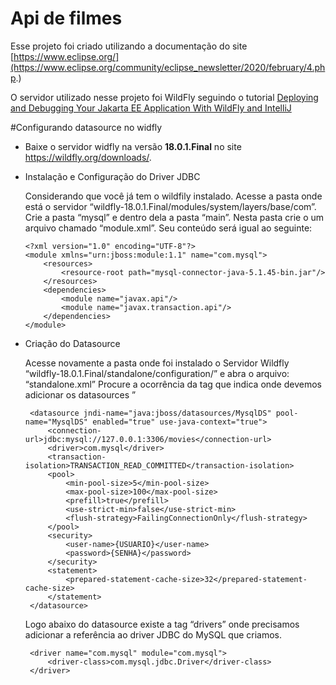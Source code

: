 # Api de filmes

Esse projeto foi criado utilizando a documentação do site [https://www.eclipse.org/](https://www.eclipse.org/community/eclipse_newsletter/2020/february/4.php.)

O servidor utilizado nesse projeto foi WildFly seguindo o tutorial [Deploying and Debugging Your Jakarta EE Application With WildFly and IntelliJ](https://www.youtube.com/watch?v=l4uAJlvb9IY)

 #Configurando datasource no widfly
 - Baixe o servidor widfly na versão **18.0.1.Final** no site https://wildfly.org/downloads/.
 - Instalação e Configuração do Driver JDBC
 
   Considerando que você já tem o wildfily instalado. Acesse a pasta onde está o servidor “wildfly-18.0.1.Final/modules/system/layers/base/com”.
   Crie a pasta “mysql” e dentro dela a pasta “main”. Nesta pasta crie o um arquivo chamado “module.xml”. Seu conteúdo será igual ao seguinte:
    
   ```
   <?xml version="1.0" encoding="UTF-8"?>
   <module xmlns="urn:jboss:module:1.1" name="com.mysql">
       <resources>
           <resource-root path="mysql-connector-java-5.1.45-bin.jar"/> 
       </resources>
       <dependencies>
           <module name="javax.api"/>
           <module name="javax.transaction.api"/>
       </dependencies>
   </module>

   ```
 - Criação do Datasource
   
   Acesse novamente a pasta onde foi instalado o Servidor Wildfly “wildfly-18.0.1.Final/standalone/configuration/” e abra o arquivo: “standalone.xml”
   Procure a ocorrência da tag que indica onde devemos adicionar os datasources ”
   
   ```
    <datasource jndi-name="java:jboss/datasources/MysqlDS" pool-name="MysqlDS" enabled="true" use-java-context="true">
        <connection-url>jdbc:mysql://127.0.0.1:3306/movies</connection-url>
        <driver>com.mysql</driver>
        <transaction-isolation>TRANSACTION_READ_COMMITTED</transaction-isolation>
        <pool>
            <min-pool-size>5</min-pool-size>
            <max-pool-size>100</max-pool-size>
            <prefill>true</prefill>
            <use-strict-min>false</use-strict-min>
            <flush-strategy>FailingConnectionOnly</flush-strategy>
        </pool>
        <security>
            <user-name>{USUARIO}</user-name>
            <password>{SENHA}</password>
        </security>
        <statement>
            <prepared-statement-cache-size>32</prepared-statement-cache-size>
        </statement>
    </datasource>
   ```
   
   Logo abaixo do datasource existe a tag “drivers” onde precisamos adicionar a referência ao driver JDBC do MySQL que criamos.
   
   ```
    <driver name="com.mysql" module="com.mysql">
        <driver-class>com.mysql.jdbc.Driver</driver-class>
    </driver>
   ```
   
   #
